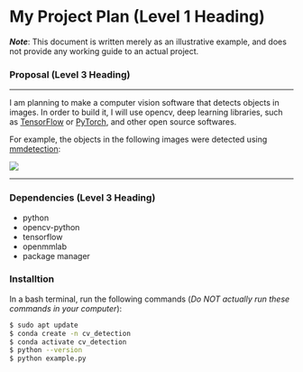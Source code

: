 # My Project Plan (Level 1 Heading)
***Note***: This document is written merely as an illustrative example, and does not provide any working guide to an actual project.

### Proposal (Level 3 Heading)
---
 I am planning to make a computer vision software that detects objects in images.
 In order to build it, I will use opencv, deep learning libraries, such as [TensorFlow](https://www.tensorflow.org/?hl=ko) or [PyTorch](https://pytorch.org/), and other open source softwares.
 
  For example, the objects in the following images were detected using [mmdetection](https://github.com/open-mmlab/mmdetection): 
  
  ![](https://user-images.githubusercontent.com/12907710/137271636-56ba1cd2-b110-4812-8221-b4c120320aa9.png)
  
  ---
  ### **Dependencies (Level 3 Heading)**
- python
- opencv-python
- tensorflow
- openmmlab
- package manager

### **Installtion**
 In a bash terminal, run the following commands (*Do NOT actually run these commands in your computer*):
 ```sh
$ sudo apt update 
$ conda create -n cv_detection 
$ conda activate cv_detection 
$ python --version 
$ python example.py
```
